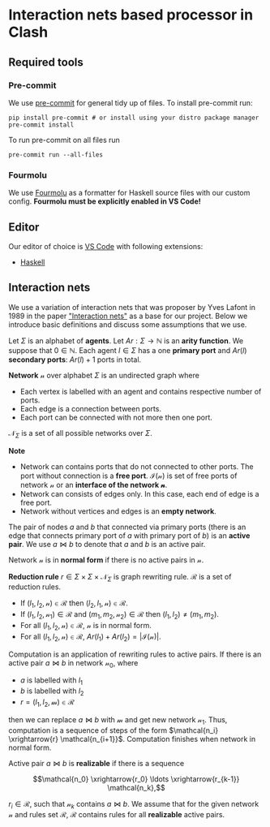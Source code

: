 # Interaction nets based processor in Clash

## Required tools

### Pre-commit

We use [pre-commit](https://pre-commit.com/) for general tidy up of files.
To install pre-commit run:

```shell
pip install pre-commit # or install using your distro package manager
pre-commit install
```

To run pre-commit on all files run

```shell
pre-commit run --all-files
```

### Fourmolu

We use [Fourmolu](https://fourmolu.github.io/) as a formatter for Haskell source files with our custom config.
**Fourmolu must be explicitly enabled in VS Code!**

## Editor

Our editor of choice is [VS Code](https://code.visualstudio.com/) with following extensions:

- [Haskell](https://marketplace.visualstudio.com/items?itemName=haskell.haskell)

## Interaction nets

We use a variation of interaction nets that was proposer by Yves Lafont in 1989 in the paper ["Interaction nets"](https://dl.acm.org/doi/10.1145/96709.96718) as a base for our project.
Below we introduce basic definitions and discuss some assumptions that we use.

Let $\Sigma$ is an alphabet of **agents**.
Let $Ar: \Sigma \to \mathbb{N}$ is an **arity function**.
We suppose that $0 \in \mathbb{N}$.
Each agent $l \in \Sigma$ has a one **primary port** and $Ar(l)$ **secondary ports**: $Ar(l) + 1$ ports in total.

**Network** $\mathcal{n}$ over alphabet $\Sigma$ is an undirected graph where
- Each vertex is labelled with an agent and contains respective number of ports.
- Each edge is a connection between ports.
- Each port can be connected with not more then one port.

$\mathcal{N}_{\Sigma}$ is a set of all possible networks over $\Sigma$.

**Note**
- Network can contains ports that do not connected to other ports. The port without connection is a **free port**. $\mathcal{I}(\mathcal{n})$ is set of free ports of network $\mathcal{n}$ or an **interface of the network $\mathcal{n}$**.
- Network can consists of edges only. In this case, each end of edge is a free port.
- Network without vertices and edges is an **empty network**.

The pair of nodes $a$ and $b$ that connected via primary ports (there is an edge that connects primary port of $a$ with primary port of $b$) is an **active pair**.
We use $a \bowtie b$ to denote that $a$ and $b$ is an active pair.

Network $\mathcal{n}$ is in **normal form** if there is no active pairs in $\mathcal{n}$.

**Reduction rule** $r \in \Sigma \times \Sigma \times \mathcal{N}_{\Sigma}$ is graph rewriting rule.
$\mathcal{R}$ is a set of reduction rules.
- If $(l_1,l_2,\mathcal{n}) \in \mathcal{R}$ then $(l_2, l_1,\mathcal{n}) \in \mathcal{R}$.
- If $(l_1,l_2,\mathcal{n}_1) \in \mathcal{R}$ and $(m_1, m_2,\mathcal{n}_2) \in \mathcal{R}$ then $(l_1,l_2) \neq (m_1,m_2)$.
- For all $(l_1,l_2,\mathcal{n}) \in \mathcal{R}$, $\mathcal{n}$ is in normal form.
- For all $(l_1,l_2,\mathcal{n}) \in \mathcal{R}$, $Ar(l_1) + Ar(l_2) = |\mathcal{I}(\mathcal{n})|$.

Computation is an application of rewriting rules to active pairs.
If there is an active pair $a \bowtie b$ in network $\mathcal{n_0}$, where
- $a$ is labelled with $l_1$
- $b$ is labelled with $l_2$
- $r = (l_1, l_2, \mathcal{m}) \in \mathcal{R}$

then we can replace $a \bowtie b$ with $\mathcal{m}$ and get new network $\mathcal{n_1}$.
Thus, computation is a sequence of steps of the form $\mathcal{n_i} \xrightarrow{r} \mathcal{n_{i+1}}$.
Computation finishes when network in normal form.

Active pair $a \bowtie b$ is **realizable** if there is a sequence

$$\mathcal{n_0} \xrightarrow{r_0} \ldots \xrightarrow{r_{k-1}} \mathcal{n_k},$$

$r_i \in \mathcal{R}$, such that $\mathcal{n}_k$ contains $a \bowtie b$.
We assume that for the given network $\mathcal{n}$ and rules set $\mathcal{R}$, $\mathcal{R}$ contains rules for all **realizable** active pairs.
